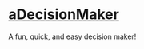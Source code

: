 # [aDecisionMaker](https://dylanmartinez.github.io/aDecisionMaker/)

A fun, quick, and easy decision maker!
